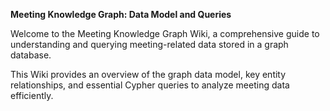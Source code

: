 **Meeting Knowledge Graph: Data Model and Queries**

Welcome to the Meeting Knowledge Graph Wiki, a comprehensive guide to understanding and querying meeting-related data stored in a graph database. 

This Wiki provides an overview of the graph data model, key entity relationships, and essential Cypher queries to analyze meeting data efficiently.
